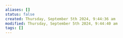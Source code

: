 ```yaml
---
aliases: []
status: false
created: Thursday, September 5th 2024, 9:44:36 am
modified: Thursday, September 5th 2024, 9:44:40 am
tags: []
---
```

